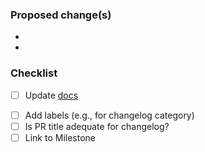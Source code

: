 <!--
Thank you for your contribution!

For more information check our contributors guide CONTRIBUTING.md (link below text box).

NOTE: This template is a guideline to help you to provide meaningful information for reviewers.
Feel free to edit, complete or extend this list while the PR is open.
-->

### Proposed change(s)
<!-- Please provide a description of the change(s) here. -->
-
-

<!-- (uncomment if applicable)
### Related issue
- link to the issue
-->

<!-- (uncomment if applicable)
### Additional info
- Any additional information or context
-->

### Checklist
<!-- Remove items that do not apply. For completed items, change [ ] to [x], or check after submitting. -->

- [ ] Update [docs](https://github.com/edgelesssys/constellation/tree/main/docs)
<!-- more information in dev-docs/workflows/pull-request.md -->
- [ ] Add labels (e.g., for changelog category)
- [ ] Is PR title adequate for changelog?
- [ ] Link to Milestone
